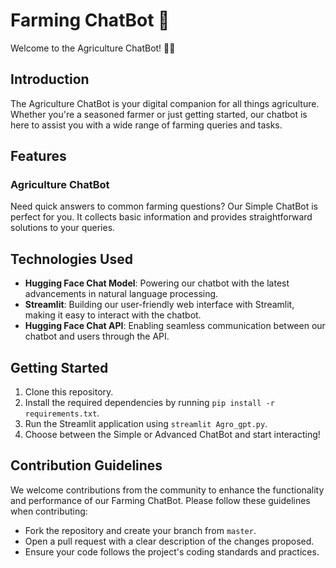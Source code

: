 # Farming ChatBot 🌾

Welcome to the Agriculture ChatBot! 🚜🌾

## Introduction

The Agriculture ChatBot is your digital companion for all things agriculture. Whether you're a seasoned farmer or just getting started, our chatbot is here to assist you with a wide range of farming queries and tasks.

## Features

### Agriculture ChatBot

Need quick answers to common farming questions? Our Simple ChatBot is perfect for you. It collects basic information and provides straightforward solutions to your queries.


## Technologies Used

-   **Hugging Face Chat Model**: Powering our chatbot with the latest advancements in natural language processing.
-   **Streamlit**: Building our user-friendly web interface with Streamlit, making it easy to interact with the chatbot.
-   **Hugging Face Chat API**: Enabling seamless communication between our chatbot and users through the API.

## Getting Started

1. Clone this repository.
2. Install the required dependencies by running `pip install -r requirements.txt`.
3. Run the Streamlit application using `streamlit Agro_gpt.py`.
4. Choose between the Simple or Advanced ChatBot and start interacting!

## Contribution Guidelines

We welcome contributions from the community to enhance the functionality and performance of our Farming ChatBot. Please follow these guidelines when contributing:

-   Fork the repository and create your branch from `master`.
-   Open a pull request with a clear description of the changes proposed.
-   Ensure your code follows the project's coding standards and practices.
